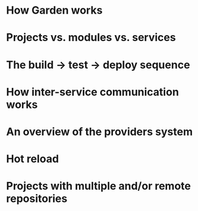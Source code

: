 # How Garden works

# Projects vs. modules vs. services

# The build → test → deploy sequence

# How inter-service communication works

# An overview of the providers system

# Hot reload

# Projects with multiple and/or remote repositories
